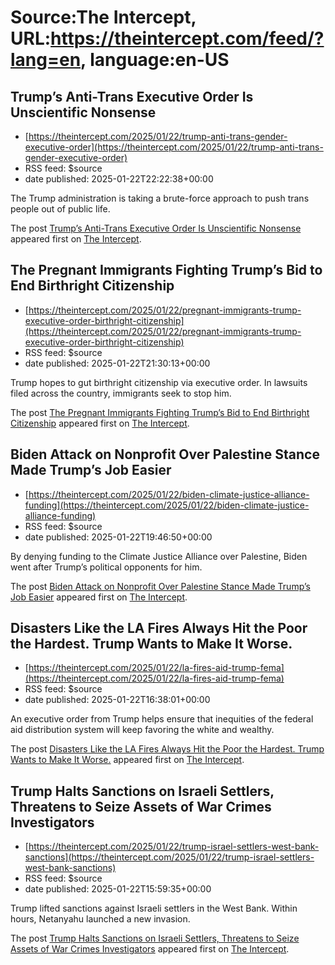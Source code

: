 # Source:The Intercept, URL:https://theintercept.com/feed/?lang=en, language:en-US

## Trump’s Anti-Trans Executive Order Is Unscientific Nonsense
 - [https://theintercept.com/2025/01/22/trump-anti-trans-gender-executive-order](https://theintercept.com/2025/01/22/trump-anti-trans-gender-executive-order)
 - RSS feed: $source
 - date published: 2025-01-22T22:22:38+00:00

<p>The Trump administration is taking a brute-force approach to push trans people out of public life.</p>
<p>The post <a href="https://theintercept.com/2025/01/22/trump-anti-trans-gender-executive-order/">Trump’s Anti-Trans Executive Order Is Unscientific Nonsense</a> appeared first on <a href="https://theintercept.com">The Intercept</a>.</p>

## The Pregnant Immigrants Fighting Trump’s Bid to End Birthright Citizenship
 - [https://theintercept.com/2025/01/22/pregnant-immigrants-trump-executive-order-birthright-citizenship](https://theintercept.com/2025/01/22/pregnant-immigrants-trump-executive-order-birthright-citizenship)
 - RSS feed: $source
 - date published: 2025-01-22T21:30:13+00:00

<p>Trump hopes to gut birthright citizenship via executive order. In lawsuits filed across the country, immigrants seek to stop him.</p>
<p>The post <a href="https://theintercept.com/2025/01/22/pregnant-immigrants-trump-executive-order-birthright-citizenship/">The Pregnant Immigrants Fighting Trump’s Bid to End Birthright Citizenship</a> appeared first on <a href="https://theintercept.com">The Intercept</a>.</p>

## Biden Attack on Nonprofit Over Palestine Stance Made Trump’s Job Easier
 - [https://theintercept.com/2025/01/22/biden-climate-justice-alliance-funding](https://theintercept.com/2025/01/22/biden-climate-justice-alliance-funding)
 - RSS feed: $source
 - date published: 2025-01-22T19:46:50+00:00

<p>By denying funding to the Climate Justice Alliance over Palestine, Biden went after Trump’s political opponents for him.</p>
<p>The post <a href="https://theintercept.com/2025/01/22/biden-climate-justice-alliance-funding/">Biden Attack on Nonprofit Over Palestine Stance Made Trump’s Job Easier</a> appeared first on <a href="https://theintercept.com">The Intercept</a>.</p>

## Disasters Like the LA Fires Always Hit the Poor the Hardest. Trump Wants to Make It Worse.
 - [https://theintercept.com/2025/01/22/la-fires-aid-trump-fema](https://theintercept.com/2025/01/22/la-fires-aid-trump-fema)
 - RSS feed: $source
 - date published: 2025-01-22T16:38:01+00:00

<p>An executive order from Trump helps ensure that inequities of the federal aid distribution system will keep favoring the white and wealthy.</p>
<p>The post <a href="https://theintercept.com/2025/01/22/la-fires-aid-trump-fema/">Disasters Like the LA Fires Always Hit the Poor the Hardest. Trump Wants to Make It Worse.</a> appeared first on <a href="https://theintercept.com">The Intercept</a>.</p>

## Trump Halts Sanctions on Israeli Settlers, Threatens to Seize Assets of War Crimes Investigators
 - [https://theintercept.com/2025/01/22/trump-israel-settlers-west-bank-sanctions](https://theintercept.com/2025/01/22/trump-israel-settlers-west-bank-sanctions)
 - RSS feed: $source
 - date published: 2025-01-22T15:59:35+00:00

<p>Trump lifted sanctions against Israeli settlers in the West Bank. Within hours, Netanyahu launched a new invasion.  </p>
<p>The post <a href="https://theintercept.com/2025/01/22/trump-israel-settlers-west-bank-sanctions/">Trump Halts Sanctions on Israeli Settlers, Threatens to Seize Assets of War Crimes Investigators</a> appeared first on <a href="https://theintercept.com">The Intercept</a>.</p>

